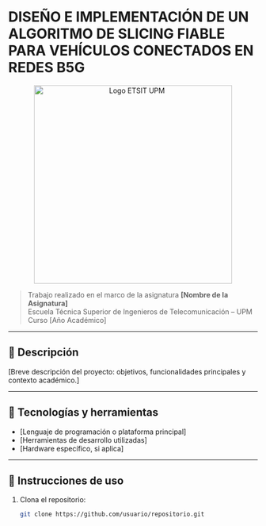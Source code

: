 # DISEÑO E IMPLEMENTACIÓN DE UN ALGORITMO DE SLICING FIABLE PARA VEHÍCULOS CONECTADOS EN REDES B5G

<p align="center">
  <img src="https://www.etsit.upm.es/images/logo-etsit-upm.png" alt="Logo ETSIT UPM" width="400"/>
</p>


> Trabajo realizado en el marco de la asignatura **[Nombre de la Asignatura]**  
> Escuela Técnica Superior de Ingenieros de Telecomunicación – UPM  
> Curso [Año Académico]

---

## 📝 Descripción

[Breve descripción del proyecto: objetivos, funcionalidades principales y contexto académico.]

---

## 🧰 Tecnologías y herramientas

- [Lenguaje de programación o plataforma principal]
- [Herramientas de desarrollo utilizadas]
- [Hardware específico, si aplica]

---

## 🚀 Instrucciones de uso

1. Clona el repositorio:
   ```bash
   git clone https://github.com/usuario/repositorio.git
